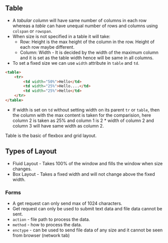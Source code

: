 ## Table
- A *tabular column* will have same number of columns in each row whereas a *table* can have unequal number of rows and columns using `colspan` or `rowspan`.
- When size is not specified in a table it will take:
    - Row: Height is the max height of the column in the row. Height of each row maybe different.
    - Column: Width - It is decided by the width of the maximum column and it is set as the table width hence will be same in all columns.
- To set a fixed size we can use `width` attribute in `table` and `td`.
```html
<table>
    <tr>
        <td width="50%">Hello</td>
        <td width="25%">Hello....</td>
        <td width="25%">Hello</td>
    </tr>
</table>
```
- If width is set on `td` without setting width on its parent `tr` or `table`, then the column with the max content is taken for the comparision, here column 2 is taken as 25% and column 1 is 2 * width of column 2 and column 3 will have same width as column 2.

Table is the basic of flexbox and grid layout.

## Types of Layout
- Fluid Layout - Takes 100% of the window and fills the window when size changes.
- Box Layout - Takes a fixed width and will not change above the fixed width.


### Forms
 - A get request can only send max of 1024 characters.
 - Get request can only be used to submit text data and file data cannot be sent.
 - `action` - file path to process the data.
 - `method` - how to process the data.
 - `enctype` - can be used to send file data of any size and it cannot be seen from browser (network tab)